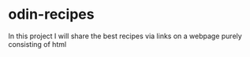 # odin-recipes
In this project I will share the best recipes via links on a webpage purely consisting of html